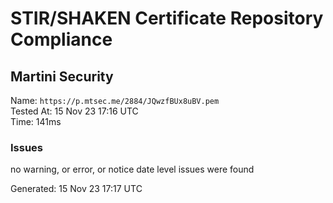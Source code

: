 # STIR/SHAKEN Certificate Repository Compliance

## Martini Security

Name: `https://p.mtsec.me/2884/JQwzfBUx8uBV.pem`\
Tested At: 15 Nov 23 17:16 UTC\
Time: 141ms

### Issues

no warning, or error, or notice date level issues were found

Generated: 15 Nov 23 17:17 UTC